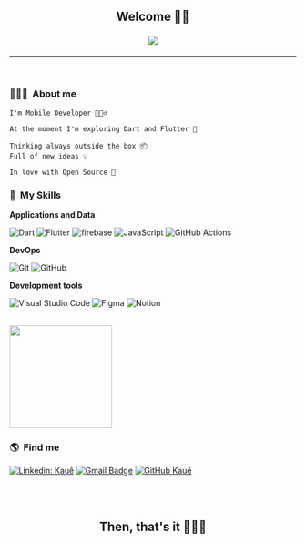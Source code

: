 <h2 align="center"> Welcome&nbsp;🖖🏽 

  ![][profile_counter]
</h2>

---

<br/>

### 👨🏽‍💻 &nbsp;About me

```text
I'm Mobile Developer 🙋🏽‍♂️

At the moment I'm exploring Dart and Flutter 📱

Thinking always outside the box 📦  
Full of new ideas 💡

In love with Open Source 💙
```

### 🚀 &nbsp;My Skills

**Applications and Data**

  ![Dart][dart]
  ![Flutter][flutter]
  ![firebase][firebase]
  ![JavaScript][javascript]
  ![GitHub Actions][github_actions]

**DevOps**

  ![Git][git]
  ![GitHub][github]

**Development tools**

  ![Visual Studio Code][visual_studio_code]
  ![Figma][figma]
  ![Notion][notion]

<br/>

<a href="https://github.com/kmartins">
  <img height="180em" src="https://github-readme-stats.vercel.app/api?username=kmartins&theme=dracula&show_icons=true&text_color=FFFFFF&title_color=5FC9F8&border_color=5FC9F8&icon_color=5FC9F8" />
</a>

<br/>

### 🌎 &nbsp;Find me 


[![Linkedin: Kauê][linkedin_shiled]][linkedin_link]
[![Gmail Badge][email_shiled]][email_link]
[![GitHub Kauê][github_profile_shield]][github_profile_link]

<br/>
<br/>
<h2 align="center"> Then, that's it&nbsp;🙅🏽‍♂️ </h2>

[profile_counter]: https://komarev.com/ghpvc/?username=kmartins&color=006bed
[dart]: https://img.shields.io/badge/-Dart-333333?style=flat&logo=Dart
[flutter]: https://img.shields.io/badge/-Flutter-333333?style=flat&logo=Flutter
[firebase]: https://img.shields.io/badge/-Firebase-333333?style=flat&logo=Firebase
[javascript]: https://img.shields.io/badge/-JavaScript-333333?style=flat&logo=javascript
[git]: https://img.shields.io/badge/-Git-333333?style=flat&logo=git
[github]: https://img.shields.io/badge/-GitHub-333333?style=flat&logo=github
[github_actions]: https://img.shields.io/badge/-GitHub_Actions-333333?style=flat&logo=github
[visual_studio_code]: https://img.shields.io/badge/-Visual%20Studio%20Code-333333?style=flat&logo=visual-studio-code&logoColor=007ACC
[figma]: https://img.shields.io/badge/-Figma-333333?style=flat&logo=figma&logoColor=007ACC
[notion]: https://img.shields.io/badge/-Notion-333333?style=flat&logo=Notion
[linkedin_shiled]: https://img.shields.io/badge/-kmartinssp-blue?style=flat-square&logo=Linkedin&logoColor=white&link=https://www.linkedin.com/in/kmartinssp/
[linkedin_link]: https://www.linkedin.com/in/kmartinssp/
[email_shiled]: https://img.shields.io/badge/-ksampaiosp@gmail.com-006bed?style=flat-square&logo=Gmail&logoColor=white&link=mailto:ksampaiosp@gmail.com
[email_link]: mailto:ksampaiosp@gmail.com
[github_profile_shield]: https://img.shields.io/github/followers/kmartins?label=follow&style=social
[github_profile_link]: https://github.com/kmartins